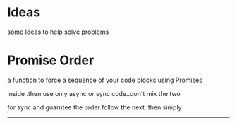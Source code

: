 # Ideas
some Ideas to help solve problems

# Promise Order
a function to force a sequence of your code blocks using Promises

inside .then
use only async or sync code..don't mix the two

for sync and guarntee the order follow the next .then simply

----------------
